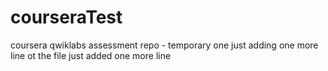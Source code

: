# courseraTest
coursera qwiklabs assessment repo - temporary one
just adding one more line ot the file
just  added one more line
